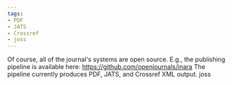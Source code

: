 ```yaml
---
tags:
- PDF
- JATS
- Crossref
- joss
---
```


Of course, all of the journal's systems are open source. E.g., the
publishing pipeline is available here:
https://github.com/openjournals/inara The pipeline currently produces
PDF, JATS, and Crossref XML output. joss
